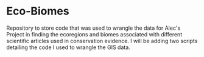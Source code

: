 # Eco-Biomes
Repository to store code that was used to wrangle the data for Alec's Project in finding the ecoregions and biomes associated with different scientific articles used in conservation evidence. 
I will be adding two scripts detailing the code I used to wrangle the GIS data.
